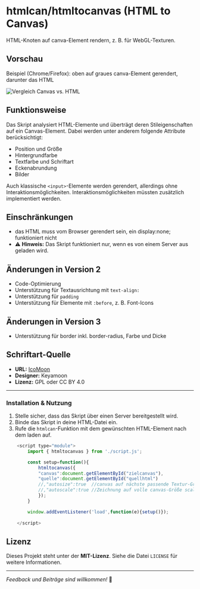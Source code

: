 # htmlcan/htmltocanvas (HTML to Canvas)

HTML-Knoten auf canva-Element rendern, z. B. für WebGL-Texturen.

## Vorschau
Beispiel (Chrome/Firefox): oben auf graues canva-Element gerendert, darunter das HTML

![Vergleich Canvas vs. HTML](https://raw.githubusercontent.com/polygontwist/htmlcan/refs/heads/main/screenshot.png)

## Funktionsweise
Das Skript analysiert HTML-Elemente und überträgt deren Stileigenschaften auf ein Canvas-Element. 
Dabei werden unter anderem folgende Attribute berücksichtigt:

- Position und Größe
- Hintergrundfarbe
- Textfarbe und Schriftart
- Eckenabrundung
- Bilder

Auch klassische `<input>`-Elemente werden gerendert, allerdings ohne Interaktionsmöglichkeiten. Interaktionsmöglichkeiten müssten zusätzlich implementiert werden.

## Einschränkungen
- das HTML muss vom Browser gerendert sein, ein display:none; funktioniert nicht
- ⚠️ **Hinweis:** Das Skript funktioniert nur, wenn es von einem Server aus geladen wird.

## Änderungen in Version 2
- Code-Optimierung
- Unterstützung für Textausrichtung mit `text-align:`
- Unterstützung für `padding`
- Unterstützung für Elemente mit `:before`, z. B. Font-Icons

## Änderungen in Version 3
- Unterstützung für border inkl. border-radius, Farbe und Dicke

## Schriftart-Quelle
- **URL:** [IcoMoon](https://icomoon.io/#icons-icomoon)
- **Designer:** Keyamoon
- **Lizenz:** GPL oder CC BY 4.0

---

### Installation & Nutzung
1. Stelle sicher, dass das Skript über einen Server bereitgestellt wird.
2. Binde das Skript in deine HTML-Datei ein.
3. Rufe die `htmlcan`-Funktion mit dem gewünschten HTML-Element nach dem laden auf.

```js
	<script type="module">
		import { htmltocanvas } from './script.js';	

		const setup=function(){
			htmltocanvas({
			"canvas":document.getElementById("zielcanvas"),
			"quelle":document.getElementById("quellhtml")
			//,"autosize":true  //canvas auf nächste passende Textur-Größe setzen (64,128,256,512,1024,2048)
			//,"autoscale":true //Zeichnung auf volle canvas-Größe scalieren
			});
		}

		window.addEventListener('load',function(e){setup()});
		
	</script>
```

## Lizenz
Dieses Projekt steht unter der **MIT-Lizenz**. Siehe die Datei `LICENSE` für weitere Informationen.

---

_Feedback und Beiträge sind willkommen!_ 🚀

